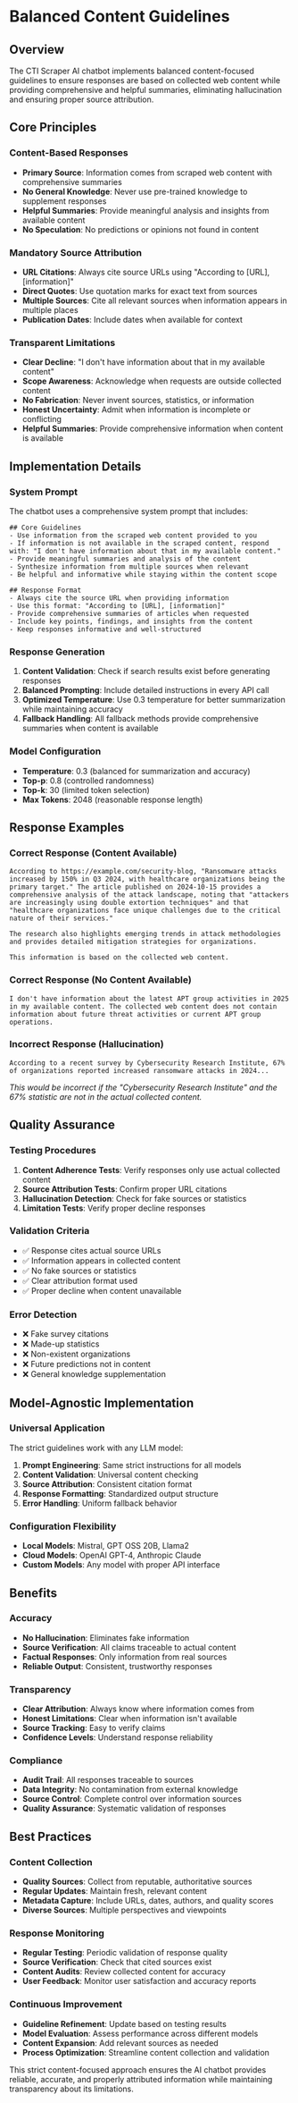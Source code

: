 # Balanced Content Guidelines

## Overview

The CTI Scraper AI chatbot implements balanced content-focused guidelines to ensure responses are based on collected web content while providing comprehensive and helpful summaries, eliminating hallucination and ensuring proper source attribution.

## Core Principles

### **Content-Based Responses**
- **Primary Source**: Information comes from scraped web content with comprehensive summaries
- **No General Knowledge**: Never use pre-trained knowledge to supplement responses
- **Helpful Summaries**: Provide meaningful analysis and insights from available content
- **No Speculation**: No predictions or opinions not found in content

### **Mandatory Source Attribution**
- **URL Citations**: Always cite source URLs using "According to [URL], [information]"
- **Direct Quotes**: Use quotation marks for exact text from sources
- **Multiple Sources**: Cite all relevant sources when information appears in multiple places
- **Publication Dates**: Include dates when available for context

### **Transparent Limitations**
- **Clear Decline**: "I don't have information about that in my available content"
- **Scope Awareness**: Acknowledge when requests are outside collected content
- **No Fabrication**: Never invent sources, statistics, or information
- **Honest Uncertainty**: Admit when information is incomplete or conflicting
- **Helpful Summaries**: Provide comprehensive information when content is available

## Implementation Details

### **System Prompt**
The chatbot uses a comprehensive system prompt that includes:

```
## Core Guidelines
- Use information from the scraped web content provided to you
- If information is not available in the scraped content, respond with: "I don't have information about that in my available content."
- Provide meaningful summaries and analysis of the content
- Synthesize information from multiple sources when relevant
- Be helpful and informative while staying within the content scope

## Response Format
- Always cite the source URL when providing information
- Use this format: "According to [URL], [information]"
- Provide comprehensive summaries of articles when requested
- Include key points, findings, and insights from the content
- Keep responses informative and well-structured
```

### **Response Generation**
1. **Content Validation**: Check if search results exist before generating responses
2. **Balanced Prompting**: Include detailed instructions in every API call
3. **Optimized Temperature**: Use 0.3 temperature for better summarization while maintaining accuracy
4. **Fallback Handling**: All fallback methods provide comprehensive summaries when content is available

### **Model Configuration**
- **Temperature**: 0.3 (balanced for summarization and accuracy)
- **Top-p**: 0.8 (controlled randomness)
- **Top-k**: 30 (limited token selection)
- **Max Tokens**: 2048 (reasonable response length)

## Response Examples

### **Correct Response (Content Available)**
```
According to https://example.com/security-blog, "Ransomware attacks increased by 150% in Q3 2024, with healthcare organizations being the primary target." The article published on 2024-10-15 provides a comprehensive analysis of the attack landscape, noting that "attackers are increasingly using double extortion techniques" and that "healthcare organizations face unique challenges due to the critical nature of their services."

The research also highlights emerging trends in attack methodologies and provides detailed mitigation strategies for organizations.

This information is based on the collected web content.
```

### **Correct Response (No Content Available)**
```
I don't have information about the latest APT group activities in 2025 in my available content. The collected web content does not contain information about future threat activities or current APT group operations.
```

### **Incorrect Response (Hallucination)**
```
According to a recent survey by Cybersecurity Research Institute, 67% of organizations reported increased ransomware attacks in 2024...
```
*This would be incorrect if the "Cybersecurity Research Institute" and the 67% statistic are not in the actual collected content.*

## Quality Assurance

### **Testing Procedures**
1. **Content Adherence Tests**: Verify responses only use actual collected content
2. **Source Attribution Tests**: Confirm proper URL citations
3. **Hallucination Detection**: Check for fake sources or statistics
4. **Limitation Tests**: Verify proper decline responses

### **Validation Criteria**
- ✅ Response cites actual source URLs
- ✅ Information appears in collected content
- ✅ No fake sources or statistics
- ✅ Clear attribution format used
- ✅ Proper decline when content unavailable

### **Error Detection**
- ❌ Fake survey citations
- ❌ Made-up statistics
- ❌ Non-existent organizations
- ❌ Future predictions not in content
- ❌ General knowledge supplementation

## Model-Agnostic Implementation

### **Universal Application**
The strict guidelines work with any LLM model:

1. **Prompt Engineering**: Same strict instructions for all models
2. **Content Validation**: Universal content checking
3. **Source Attribution**: Consistent citation format
4. **Response Formatting**: Standardized output structure
5. **Error Handling**: Uniform fallback behavior

### **Configuration Flexibility**
- **Local Models**: Mistral, GPT OSS 20B, Llama2
- **Cloud Models**: OpenAI GPT-4, Anthropic Claude
- **Custom Models**: Any model with proper API interface

## Benefits

### **Accuracy**
- **No Hallucination**: Eliminates fake information
- **Source Verification**: All claims traceable to actual content
- **Factual Responses**: Only information from real sources
- **Reliable Output**: Consistent, trustworthy responses

### **Transparency**
- **Clear Attribution**: Always know where information comes from
- **Honest Limitations**: Clear when information isn't available
- **Source Tracking**: Easy to verify claims
- **Confidence Levels**: Understand response reliability

### **Compliance**
- **Audit Trail**: All responses traceable to sources
- **Data Integrity**: No contamination from external knowledge
- **Source Control**: Complete control over information sources
- **Quality Assurance**: Systematic validation of responses

## Best Practices

### **Content Collection**
- **Quality Sources**: Collect from reputable, authoritative sources
- **Regular Updates**: Maintain fresh, relevant content
- **Metadata Capture**: Include URLs, dates, authors, and quality scores
- **Diverse Sources**: Multiple perspectives and viewpoints

### **Response Monitoring**
- **Regular Testing**: Periodic validation of response quality
- **Source Verification**: Check that cited sources exist
- **Content Audits**: Review collected content for accuracy
- **User Feedback**: Monitor user satisfaction and accuracy reports

### **Continuous Improvement**
- **Guideline Refinement**: Update based on testing results
- **Model Evaluation**: Assess performance across different models
- **Content Expansion**: Add relevant sources as needed
- **Process Optimization**: Streamline content collection and validation

This strict content-focused approach ensures the AI chatbot provides reliable, accurate, and properly attributed information while maintaining transparency about its limitations.

